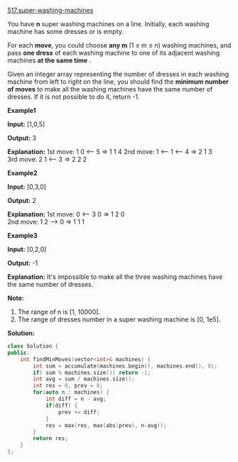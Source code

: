[517.super-washing-machines](https://leetcode.com/problems/super-washing-machines/)  

You have **n** super washing machines on a line. Initially, each washing machine has some dresses or is empty.

For each **move**, you could choose **any m** (1 ≤ m ≤ n) washing machines, and pass **one dress** of each washing machine to one of its adjacent washing machines **at the same time** .

Given an integer array representing the number of dresses in each washing machine from left to right on the line, you should find the **minimum number of moves** to make all the washing machines have the same number of dresses. If it is not possible to do it, return -1.

**Example1**

**Input:** \[1,0,5\]

**Output:** 3

**Explanation:** 
1st move:    1     0 <-- 5    =>    1     1     4
2nd move:    1 <-- 1 <-- 4    =>    2     1     3    
3rd move:    2     1 <-- 3    =>    2     2     2   

**Example2**

**Input:** \[0,3,0\]

**Output:** 2

**Explanation:** 
1st move:    0 <-- 3     0    =>    1     2     0    
2nd move:    1     2 --> 0    =>    1     1     1     

**Example3**

**Input:** \[0,2,0\]

**Output:** -1

**Explanation:** 
It's impossible to make all the three washing machines have the same number of dresses. 

**Note:**  

1.  The range of n is \[1, 10000\].
2.  The range of dresses number in a super washing machine is \[0, 1e5\].  



**Solution:**  

```cpp
class Solution {
public:
    int findMinMoves(vector<int>& machines) {
        int sum = accumulate(machines.begin(), machines.end(), 0);
        if( sum % machines.size()) return -1;
        int avg = sum / machines.size();
        int res = 0, prev = 0;
        for(auto n : machines) {
            int diff = n - avg;
            if(diff) {
                prev += diff;
            }
            res = max(res, max(abs(prev), n-avg));
        }
        return res;
    }
};
```
      